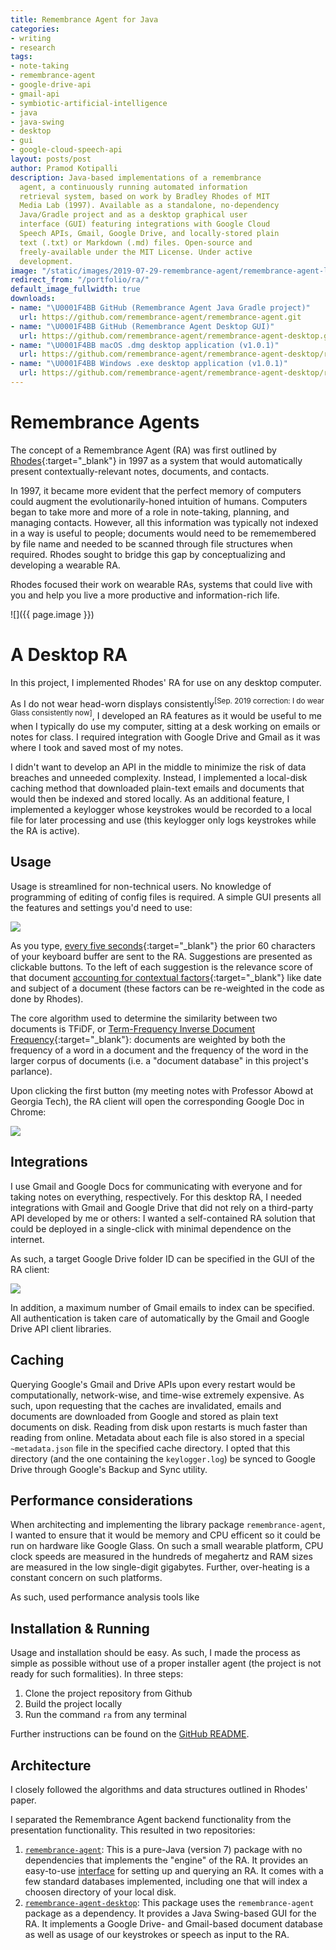 ```yaml
---
title: Remembrance Agent for Java
categories:
- writing
- research
tags:
- note-taking
- remembrance-agent
- google-drive-api
- gmail-api
- symbiotic-artificial-intelligence
- java
- java-swing
- desktop
- gui
- google-cloud-speech-api
layout: posts/post
author: Pramod Kotipalli
description: Java-based implementations of a remembrance
  agent, a continuously running automated information
  retrieval system, based on work by Bradley Rhodes of MIT
  Media Lab (1997). Available as a standalone, no-dependency
  Java/Gradle project and as a desktop graphical user
  interface (GUI) featuring integrations with Google Cloud
  Speech APIs, Gmail, Google Drive, and locally-stored plain
  text (.txt) or Markdown (.md) files. Open-source and
  freely-available under the MIT License. Under active
  development.
image: "/static/images/2019-07-29-remembrance-agent/remembrance-agent-logo.png"
redirect_from: "/portfolio/ra/"
default_image_fullwidth: true
downloads:
- name: "\U0001F4BB GitHub (Remembrance Agent Java Gradle project)"
  url: https://github.com/remembrance-agent/remembrance-agent.git
- name: "\U0001F4BB GitHub (Remembrance Agent Desktop GUI)"
  url: https://github.com/remembrance-agent/remembrance-agent-desktop.git
- name: "\U0001F4BB macOS .dmg desktop application (v1.0.1)"
  url: https://github.com/remembrance-agent/remembrance-agent-desktop/releases/download/v1.0.1/ra-desktop-v1.0.1-macos-dmg.zip
- name: "\U0001F4BB Windows .exe desktop application (v1.0.1)"
  url: https://github.com/remembrance-agent/remembrance-agent-desktop/releases/download/v1.0.1/ra-desktop-v1.0.1-windows-exe.zip
---
```


# Remembrance Agents

The concept of a Remembrance Agent (RA) was first outlined
by [Rhodes][rhodes-1997]{:target="_blank"} in 1997 as a
system that would automatically present
contextually-relevant notes, documents, and contacts.

In 1997, it became more evident that the perfect memory of
computers could augment the evolutionarily-honed intuition
of humans. Computers began to take more and more of a role
in note-taking, planning, and managing contacts. However,
all this information was typically not indexed in a way is
useful to people; documents would need to be rememembered by
file name and needed to be scanned through file structures
when required. Rhodes sought to bridge this gap by
conceptualizing and developing a wearable RA.

Rhodes focused their work on wearable RAs, systems that
could live with you and help you live a more productive and
information-rich life.

![]({{ page.image }})

# A Desktop RA

In this project, I implemented Rhodes' RA for use on any
desktop computer.

As I do not wear head-worn displays consistently<sup>[Sep.
2019 correction: I do wear Glass consistently now]</sup>, I
developed an RA features as it would be useful to me when I
typically do use my computer, sitting at a desk working on
emails or notes for class. I required integration with
Google Drive and Gmail as it was where I took and saved most
of my notes.

I didn't want to develop an API in the middle to minimize
the risk of data breaches and unneeded complexity. Instead,
I implemented a local-disk caching method that downloaded
plain-text emails and documents that would then be indexed
and stored locally. As an additional feature, I implemented
a keylogger whose keystrokes would be recorded to a local
file for later processing and use (this keylogger only logs
keystrokes while the RA is active).

## Usage

Usage is streamlined for non-technical users. No knowledge
of programming of editing of config files is required. A
simple GUI presents all the features and settings you'd need
to use:

![](/static/images/2019-07-29-remembrance-agent/client-with-suggestion.png)

As you type, [every five
seconds][ra-query-period]{:target="_blank"} the prior 60
characters of your keyboard buffer are sent to the RA.
Suggestions are presented as clickable buttons. To the left
of each suggestion is the relevance score of that document
[accounting for contextual
factors][ra-engine-github]{:target="_blank"} like date and
subject of a document (these factors can be re-weighted in
the code as done by Rhodes). 

The core algorithm used to determine the similarity between
two documents is TFiDF, or [Term-Frequency Inverse Document
Frequency][tfidf-github]{:target="_blank"}: documents are
weighted by both the frequency of a word in a document and
the frequency of the word in the larger corpus of documents
(i.e. a "document database" in this project's parlance).

Upon clicking the first button (my meeting notes with
Professor Abowd at Georgia Tech), the RA client will open
the corresponding Google Doc in Chrome:

![](/static/images/2019-07-29-remembrance-agent/chrome-opened-suggestion.png)


## Integrations

I use Gmail and Google Docs for communicating with everyone
and for taking notes on everything, respectively. For this
desktop RA, I needed integrations with Gmail and Google
Drive that did not rely on a third-party API developed by me
or others: I wanted a self-contained RA solution that could
be deployed in a single-click with minimal dependence on the
internet.

As such, a target Google Drive folder ID can be specified in
the GUI of the RA client:

![](/static/images/2019-07-29-remembrance-agent/client-menu-open.png)

In addition, a maximum number of Gmail emails to index can
be specified. All authentication is taken care of
automatically by the Gmail and Google Drive API client
libraries.

## Caching

Querying Google's Gmail and Drive APIs upon every restart
would be computationally, network-wise, and time-wise
extremely expensive. As such, upon requesting that the
caches are invalidated, emails and documents are downloaded
from Google and stored as plain text documents on disk.
Reading from disk upon restarts is much faster than reading
from online. Metadata about each file is also stored in a
special `~metadata.json` file in the specified cache
directory. I opted that this directory (and the one
containing the `keylogger.log`) be synced to Google Drive
through Google's Backup and Sync utility.

## Performance considerations

When architecting and implementing the library package
`remembrance-agent`, I wanted to ensure that it would be
memory and CPU efficent so it could be run on hardware like
Google Glass. On such a small wearable platform, CPU clock
speeds are measured in the hundreds of megahertz and RAM
sizes are measured in the low single-digit gigabytes.
Further, over-heating is a constant concern on such
platforms.  

As such, used performance analysis tools like 

## Installation & Running

Usage and installation should be easy. As such, I made the
process as simple as possible without use of a proper
installer agent (the project is not ready for such
formalities). In three steps:

1. Clone the project repository from Github
2. Build the project locally
3. Run the command `ra` from any terminal

Further instructions can be found on the [GitHub
README][readme].


## Architecture

I closely followed the algorithms and data structures
outlined in Rhodes' paper.

I separated the Remembrance Agent backend functionality from
the presentation functionality. This resulted in two
repositories:
1. [`remembrance-agent`][ra-repo]: This is a pure-Java
   (version 7) package with no dependencies that implements
   the "engine" of the RA. It provides an easy-to-use
   [interface][ra-interface] for setting up and querying an
   RA. It comes with a few standard databases implemented,
   including one that will index a choosen directory of your
   local disk.
2. [`remembrance-agent-desktop`][ra-desktop]: This package
   uses the `remembrance-agent` package as a dependency. It
   provides a Java Swing-based GUI for the RA. It implements
   a Google Drive- and Gmail-based document database as well
   as usage of our keystrokes or speech as input to the RA.

[rhodes-1997]:http://alumni.media.mit.edu/~rhodes/Papers/wear-ra-personaltech/
[ra-query-period]:https://github.com/remembrance-agent/remembrance-agent/blob/v1.2.1/src/main/java/io/p13i/ra/RemembranceAgentClient.java#L332-L337
[ra-engine-github]:https://github.com/remembrance-agent/remembrance-agent/blob/v1.2.1/src/main/java/io/p13i/ra/engine/RemembranceAgentSuggestionCalculator.java
[tfidf-github]:https://github.com/remembrance-agent/remembrance-agent/blob/v1.2.1/src/main/java/io/p13i/ra/utils/TFIDFCalculator.java
[readme]:https://github.com/remembrance-agent/remembrance-agent/blob/master/README.md
[ra-repo]:https://github.com/remembrance-agent/remembrance-agent
[ra-interface]:https://github.com/remembrance-agent/remembrance-agent/blob/f061e14770e2aa8c0e79dcefb654b9d28c6325e3/src/main/java/io/p13i/ra/engine/IRemembranceAgentEngine.java#L17-L38
[ra-desktop]:https://github.com/remembrance-agent/remembrance-agent-desktop
